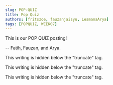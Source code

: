 ```yaml
---
slug: POP-QUIZ
title: Pop Quiz
authors: [fritszoe, fauzanjaisyu, LesmanaArya]
tags: [POPQUIZ, WEEK07]
---
```


This is our POP QUIZ posting!

-- Fatih, Fauzan, and Arya.

<!--truncate-->

This writing is hidden below the "truncate" tag.

This writing is hidden below the "truncate" tag.

This writing is hidden below the "truncate" tag.
